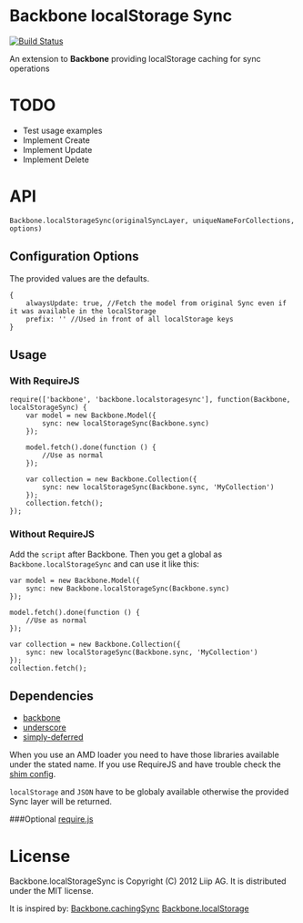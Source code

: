 # Backbone localStorage Sync

[![Build Status](https://secure.travis-ci.org/liip/Backbone.localStorageSync.png)](http://travis-ci.org/liip/Backbone.localStorageSync)

An extension to **Backbone** providing localStorage caching for sync operations



# TODO
* Test usage examples
* Implement Create
* Implement Update
* Implement Delete

# API

    Backbone.localStorageSync(originalSyncLayer, uniqueNameForCollections, options)

## Configuration Options
The provided values are the defaults.

    {
        alwaysUpdate: true, //Fetch the model from original Sync even if it was available in the localStorage
        prefix: '' //Used in front of all localStorage keys
    }

## Usage

### With RequireJS

    require(['backbone', 'backbone.localstoragesync'], function(Backbone, localStorageSync) {
        var model = new Backbone.Model({
            sync: new localStorageSync(Backbone.sync)
        });

        model.fetch().done(function () {
            //Use as normal
        });

        var collection = new Backbone.Collection({
            sync: new localStorageSync(Backbone.sync, 'MyCollection')
        });
        collection.fetch();
    });

### Without RequireJS
Add the `script` after Backbone. Then you get a global as `Backbone.localStorageSync` and can use it like this:

    var model = new Backbone.Model({
        sync: new Backbone.localStorageSync(Backbone.sync)
    });

    model.fetch().done(function () {
        //Use as normal
    });

    var collection = new Backbone.Collection({
        sync: new localStorageSync(Backbone.sync, 'MyCollection')
    });
    collection.fetch();


## Dependencies
* [backbone](http://documentcloud.github.com/backbone)
* [underscore](http://underscorejs.org/)
* [simply-deferred](https://github.com/sudhirj/simply-deferred)

When you use an AMD loader you need to have those libraries available under the stated name. If you use RequireJS and have trouble check the [shim config](http://requirejs.org/docs/api.html#config-shim).

`localStorage` and `JSON` have to be globaly available otherwise the provided Sync layer will be returned.

###Optional
[require.js](http://requirejs.org/)

# License

Backbone.localStorageSync is Copyright (C) 2012 Liip AG.
It is distributed under the MIT license.

It is inspired by:
[Backbone.cachingSync](https://raw.github.com/ggozad/Backbone.cachingSync)
[Backbone.localStorage](https://github.com/ggozad/Backbone.cachingSync)
